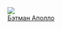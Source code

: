 ![](/books/prose_contemporary/Виктор%20Олегович%20Пелевин/Бэтман%20Аполло.jpg)  
[Бэтман Аполло](/books/prose_contemporary/Виктор%20Олегович%20Пелевин/Бэтман%20Аполло)